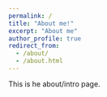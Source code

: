 ```yaml
---
permalink: /
title: "About me!"
excerpt: "About me"
author_profile: true
redirect_from: 
  - /about/
  - /about.html
---
```


This is he about/intro page.
